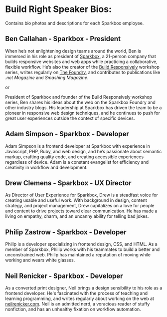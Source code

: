 # Build Right Speaker Bios:
Contains bio photos and descriptions for each Sparkbox employee.


## **Ben Callahan - Sparkbox - President**
When he’s not enlightening design teams around the world, Ben is immersed in his role as president of [Sparkbox](http://seesparkbox.com/), a 21-person company that builds responsive websites and web apps while practicing a collaborative, flexible workflow. He’s also the creator of the [Build Responsively](http://buildresponsively.com/) workshop series, writes regularly on [The Foundry](http://seesparkbox.com/foundry), and contributes to publications like _.net Magazine_ and _Smashing Magazine_.

or 

President of Sparkbox and founder of the Build Responsively workshop series, Ben shares his ideas about the web on the Sparkbox Foundry and other industry blogs. His leadership at Sparkbox has driven the team to be a pioneer in responsive web design techniques, and he continues to push for great user experiences outside the context of specific devices.

## **Adam Simpson - Sparkbox - Developer**
Adam Simpson is a frontend developer at Sparkbox with experience in Javascript, PHP, Ruby, and web design, and he’s passionate about semantic markup, crafting quality code, and creating accessible experiences regardless of device. Adam is a constant evangelist for efficiency and creativity in workflow and development.

## **Drew Clemens - Sparkbox - UX Director**
As Director of User Experience for Sparkbox, Drew is a steadfast voice for creating usable and useful work. With background in design, content strategy, and project management, Drew capitalizes on a love for people and content to drive projects toward clear communication. He has made a living on empathy, charm, and an uncanny ability for telling bad jokes.

## **Philip Zastrow - Sparkbox - Developer**
Philip is a developer specializing in frontend design, CSS, and HTML. As a member of Sparkbox, Philip works with his teammates to build a better and unconstrained web. Philip has maintained a reputation of moving while working and wears white glasses.

## **Neil Renicker - Sparkbox - Developer**
As a converted print designer, Neil brings a design sensibility to his role as a frontend developer. He's fascinated with the process of teaching and learning programming, and writes regularly about working on the web at [neilrenicker.com](http://neilrenicker.com/). Neil is an admitted nerd, a voracious reader of stuffy nonfiction, and has an unhealthy fixation on workflow automation.
